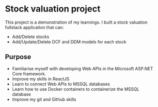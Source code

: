 # Stock valuation project
This project is a demonstration of my learnings. I built a stock valuation fullstack application that can:
- Add/Delete stocks
- Add/Update/Delete DCF and DDM models for each stock

## Purpose
- Familiarise myself with developing Web APIs in the Microsoft ASP.NET Core framework.
- Improve my skills in ReactJS
- Learn to connect Web APIs to MSSQL databases
- Learn how to use Docker containers to containerize the MSSQL database
- Improve my git and Github skills 
